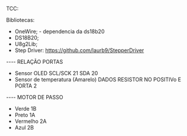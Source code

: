 TCC:

Bibliotecas: 

- OneWire; - dependencia da ds18b20
- DS18B20;
- U8g2Lib;
- Step Driver: https://github.com/laurb9/StepperDriver

---- RELAÇÃO PORTAS
- Sensor OLED SCL/SCK 21 SDA 20
- Sensor de temperatura (Amarelo) DADOS RESISTOR NO POSITIVo E PORTA 2 

---- MOTOR DE PASSO 
- Verde 1B
- Preto 1A
- Vermelho 2A
- Azul 2B
